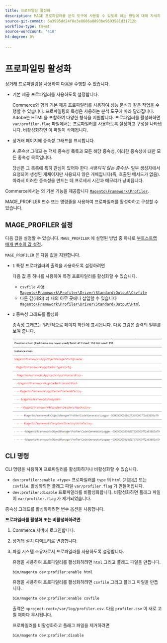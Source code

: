 ```yaml
---
title: 프로파일링 활성화
description: MAGE 프로파일러를 분석 도구에 사용할 수 있도록 하는 방법에 대해 자세히 알아보십시오.
source-git-commit: 6a3995dd24f8e3e8686a8893be9693581d31712b
workflow-type: tm+mt
source-wordcount: '410'
ht-degree: 0%

---
```



# 프로파일링 활성화

상거래 프로파일링을 사용하여 다음을 수행할 수 있습니다.

- 기본 제공 프로파일러를 사용하도록 설정합니다.

   Commerce와 함께 기본 제공 프로파일러를 사용하여 성능 분석과 같은 작업을 수행할 수 있습니다. 프로파일링의 특성은 사용하는 분석 도구에 따라 달라집니다. Adobe는 HTML을 포함하여 다양한 형식을 지원합니다. 프로파일러를 활성화하면 `var/profiler.flag` 파일에서는 프로파일러를 사용하도록 설정하고 구성을 나타냅니다. 비활성화하면 이 파일이 삭제됩니다.

- 상거래 페이지에 종속성 그래프를 표시합니다.

   A _종속성 그래프_ 는 객체 종속성 목록과 모든 해당 종속성, 이러한 종속성에 대한 모든 종속성 목록입니다.

   당신은 그 목록에 특히 관심이 있어야 한다 _사용되지 않는 종속성_- 일부 생성자에서 요청되어 생성된 개체이지만 사용되지 않은 개체입니다(즉, 호출된 메서드가 없음). 따라서 이러한 종속성을 만드는 데 프로세서 시간과 메모리가 낭비됩니다.

Commerce에서는 의 기본 기능을 제공합니다 [`Magento\Framework\Profiler`][profiler].

MAGE_PROFILER 변수 또는 명령줄을 사용하여 프로파일러를 활성화하고 구성할 수 있습니다.

## MAGE_PROFILER 설정

다음 값을 설정할 수 있습니다. `MAGE_PROFILER` 에 설명된 방법 중 하나로 [부트스트랩 매개 변수의 값 설정](../bootstrap/set-parameters.md).

`MAGE_PROFILER` 은 다음 값을 지원합니다.

- `1` 특정 프로파일러의 출력을 사용하도록 설정하려면

   다음 값 중 하나를 사용하여 특정 프로파일러를 활성화할 수 있습니다.

   - `csvfile` 사용 [`Magento\Framework\Profiler\Driver\Standard\Output\Csvfile`][csvfile]
   - 다른 값(제외) `2`) 내의 아무 곳에나 삽입할 수 있습니다 [`Magento\Framework\Profiler\Driver\Standard\Output\Html`][html]

- `2` 종속성 그래프를 활성화

   종속성 그래프는 일반적으로 페이지 하단에 표시됩니다. 다음 그림은 출력의 일부를 보여 줍니다.

   ![종속성 그래프](../../assets/configuration/depend-graphs.png)

## CLI 명령

CLI 명령을 사용하여 프로파일러를 활성화하거나 비활성화할 수 있습니다.

- `dev:profiler:enable <type>` 프로파일러를 `type` 의 `html` (기본값) 또는 `csvfile`. 활성화되면 플래그 파일 `var/profiler.flag` 가 만들어집니다.
- `dev:profiler:disable` 프로파일러를 비활성화합니다. 비활성화하면 플래그 파일이 `var/profiler.flag` 가 제거되었습니다.

종속성 그래프를 활성화하려면 변수 옵션을 사용합니다.

**프로파일러를 활성화 또는 비활성화하려면**:

1. Commerce 서버에 로그인합니다.
1. 상거래 설치 디렉토리로 변경합니다.
1. 파일 시스템 소유자로서 프로파일러를 사용하도록 설정합니다.

   유형을 사용하여 프로파일러를 활성화하려면 `html` 그리고 플래그 파일을 만듭니다.

   ```bash
   bin/magento dev:profiler:enable html
   ```

   유형을 사용하여 프로파일러를 활성화하려면 `csvfile` 그리고 플래그 파일을 만듭니다.

   ```bash
   bin/magento dev:profiler:enable csvfile
   ```

   출력은 `<project-root>/var/log/profiler.csv`. 다음 `profiler.csv` 이 새로 고칠 때마다 무시됩니다.

   프로파일러를 비활성화하고 플래그 파일을 제거하려면

   ```bash
   bin/magento dev:profiler:disable
   ```

<!-- link definitions -->

[csvfile]: https://github.com/magento/magento2/blob/2.4/lib/internal/Magento/Framework/Profiler/Driver/Standard/Output/Csvfile.php
[html]: https://github.com/magento/magento2/blob/2.4/lib/internal/Magento/Framework/Profiler/Driver/Standard/Output/Html.php
[profiler]: https://github.com/magento/magento2/blob/2.4/lib/internal/Magento/Framework/Profiler.php

